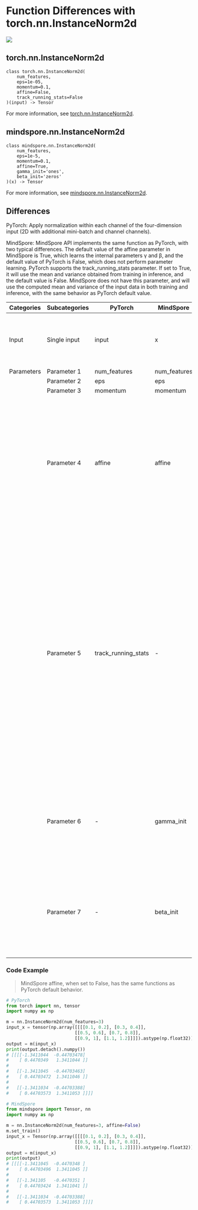 # Function Differences with torch.nn.InstanceNorm2d

<a href="https://gitee.com/mindspore/docs/blob/r2.0/docs/mindspore/source_en/note/api_mapping/pytorch_diff/InstanceNorm2d.md" target="_blank"><img src="https://mindspore-website.obs.cn-north-4.myhuaweicloud.com/website-images/r2.0/resource/_static/logo_source_en.png"></a>

## torch.nn.InstanceNorm2d

```text
class torch.nn.InstanceNorm2d(
    num_features,
    eps=1e-05,
    momentum=0.1,
    affine=False,
    track_running_stats=False
)(input) -> Tensor
```

For more information, see [torch.nn.InstanceNorm2d](https://pytorch.org/docs/1.8.1/generated/torch.nn.InstanceNorm2d.html).

## mindspore.nn.InstanceNorm2d

```text
class mindspore.nn.InstanceNorm2d(
    num_features,
    eps=1e-5,
    momentum=0.1,
    affine=True,
    gamma_init='ones',
    beta_init='zeros'
)(x) -> Tensor
```

For more information, see [mindspore.nn.InstanceNorm2d](https://www.mindspore.cn/docs/en/master/api_python/nn/mindspore.nn.InstanceNorm2d.html).

## Differences

PyTorch: Apply normalization within each channel of the four-dimension input (2D with additional mini-batch and channel channels).

MindSpore: MindSpore API implements the same function as PyTorch, with two typical differences. The default value of the affine parameter in MindSpore is True, which learns the internal parameters γ and β, and the default value of PyTorch is False, which does not perform parameter learning. PyTorch supports the track_running_stats parameter. If set to True, it will use the mean and variance obtained from training in inference, and the default value is False. MindSpore does not have this parameter, and will use the computed mean and variance of the input data in both training and inference, with the same behavior as PyTorch default value.

| Categories | Subcategories |PyTorch | MindSpore | Difference |
| ---- | ----- | ------- | --------- | ------------- |
| Input | Single input | input | x | Interface input, same function, only different parameter names |
| Parameters | Parameter 1 | num_features | num_features | - |
| | Parameter 2 | eps | eps | - |
| | Parameter 3 | momentum | momentum | - |
| | Parameter 4 | affine | affine | The default values are different: MindSpore defaults to True, which learns the internal parameters γ and β, and PyTorch defaults to False, which does not learn the parameters |
| | Parameter 5 | track_running_stats | - | If set to True, PyTorch will use the mean and variance obtained from training in inference, and the default value is False. MindSpore does not have this parameter, and will use the computed mean and variance of the input data in both training and inference, with the same behavior as PyTorch default value. |
| | Parameter 6 | - | gamma_init | Initialize transform parameter γ for learning, default is 'ones', while PyTorch can't set additionally, only 'ones'|
| | Parameter 7 | - | beta_init |Initialize transform parameter γ for learning, default is 'zeros', while PyTorch can't set additionally, only 'zeros' |

### Code Example

> MindSpore affine, when set to False, has the same functions as PyTorch default behavior.

```python
# PyTorch
from torch import nn, tensor
import numpy as np

m = nn.InstanceNorm2d(num_features=3)
input_x = tensor(np.array([[[[0.1, 0.2], [0.3, 0.4]],
                          [[0.5, 0.6], [0.7, 0.8]],
                          [[0.9, 1], [1.1, 1.2]]]]).astype(np.float32))
output = m(input_x)
print(output.detach().numpy())
# [[[[-1.3411044  -0.44703478]
#    [ 0.4470349   1.3411044 ]]
#
#   [[-1.3411045  -0.44703463]
#    [ 0.44703472  1.3411046 ]]
#
#   [[-1.3411034  -0.44703388]
#    [ 0.44703573  1.3411053 ]]]]

# MindSpore
from mindspore import Tensor, nn
import numpy as np

m = nn.InstanceNorm2d(num_features=3, affine=False)
m.set_train()
input_x = Tensor(np.array([[[[0.1, 0.2], [0.3, 0.4]],
                          [[0.5, 0.6], [0.7, 0.8]],
                          [[0.9, 1], [1.1, 1.2]]]]).astype(np.float32))
output = m(input_x)
print(output)
# [[[[-1.3411045  -0.4470348 ]
#    [ 0.44703496  1.3411045 ]]
#
#   [[-1.341105   -0.4470351 ]
#    [ 0.44703424  1.3411041 ]]
#
#   [[-1.3411034  -0.44703388]
#    [ 0.44703573  1.3411053 ]]]]
```
